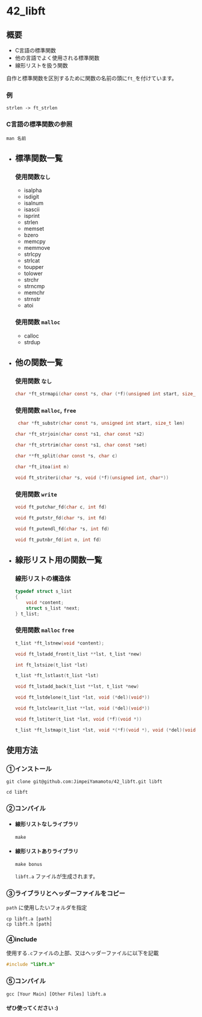 # 42_libft

## 概要  
- C言語の標準関数
- 他の言語でよく使用される標準関数
- 線形リストを扱う関数  

自作と標準関数を区別するために関数の名前の頭に`ft_`を付けています。
### 例
```
strlen -> ft_strlen
```
### C言語の標準関数の参照
```
man 名前
```
- ## 標準関数一覧
	### 使用関数`なし`
	- isalpha
	- isdigit
	- isalnum
	- isascii
	- isprint
	- strlen
	- memset
	- bzero
	- memcpy
	- memmove
	- strlcpy
	- strlcat
	- toupper
	- tolower
	- strchr
	- strncmp
	- memchr
	- strnstr
	- atoi
	### 使用関数 `malloc`
	- calloc
	- strdup
- ## 他の関数一覧
	### 使用関数 `なし`
	```c
	char *ft_strmapi(char const *s, char (*f)(unsigned int start, size_t len)
	```
	### 使用関数 `malloc`, `free`
	```c
	 char *ft_substr(char const *s, unsigned int start, size_t len)
	```
	```c
	char *ft_strjoin(char const *s1, char const *s2)
	```
	```c
	char *ft_strtrim(char const *s1, char const *set)
	```
	```c
	char **ft_split(char const *s, char c)
	```
	```c
	char *ft_itoa(int n)
	```
	```c
	void ft_striteri(char *s, void (*f)(unsigned int, char*))
	```
	### 使用関数 `write`
	```c
	void ft_putchar_fd(char c, int fd)
	```
	```c
	void ft_putstr_fd(char *s, int fd)
	```
	```c
	void ft_putendl_fd(char *s, int fd)
	```
	```c
	void ft_putnbr_fd(int n, int fd)
	```

- ## 線形リスト用の関数一覧
	### 線形リストの構造体
	```c
	typedef struct s_list
	{
		void *content;
		struct s_list *next;
	} t_list;
	```
	### 使用関数 `malloc` `free`
	```c
	t_list *ft_lstnew(void *content);
	```
	```c
	void ft_lstadd_front(t_list **lst, t_list *new)
	```
	```c
	int ft_lstsize(t_list *lst)
	```
	```c
	t_list *ft_lstlast(t_list *lst)
	```
	```c
	void ft_lstadd_back(t_list **lst, t_list *new)
	```
	```c
	void ft_lstdelone(t_list *lst, void (*del)(void*))
	```
	```c
	void ft_lstclear(t_list **lst, void (*del)(void*))
	```
	```c
	void ft_lstiter(t_list *lst, void (*f)(void *))
	```
	```c
	t_list *ft_lstmap(t_list *lst, void *(*f)(void *), void (*del)(void *))
	```
## 使用方法
### ①インストール
```
git clone git@github.com:JimpeiYamamoto/42_libft.git libft
```
```
cd libft
```
### ②コンパイル
- #### 線形リストなしライブラリ
	```
	make
	```
- #### 線形リストありライブラリ
	```
	make bonus
	```
	`libft.a` ファイルが生成されます。
### ③ライブラリとヘッダーファイルをコピー  
`path` に使用したいフォルダを指定
```
cp libft.a [path]
cp libft.h [path]
```
### ④include
使用する`.c`ファイルの上部、又はヘッダーファイルに以下を記載
```c
#include "libft.h"
```
### ⑤コンパイル
```
gcc [Your Main] [Other Files] libft.a
```
#### ぜひ使ってください :)